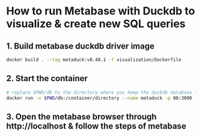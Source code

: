 # How to run Metabase with Duckdb to visualize & create new SQL queries

## 1. Build metabase duckdb driver image

```bash
docker build . --tag metaduck:v0.48.1 -f visualization/Dockerfile
```

## 2. Start the container

```bash
# replace $PWD/db to the directory where you keep the duckdb database files
docker run -v $PWD/db:/container/directory --name metaduck -p 80:3000 -m 2GB -e MB_PLUGINS_DIR=/home/plugins metaduck:v0.48.1
```

## 3. Open the metabase browser through http://localhost & follow the steps of metabase
